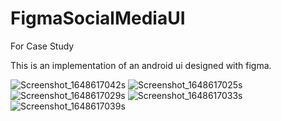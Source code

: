 # FigmaSocialMediaUI
For Case Study

This is an implementation of an android ui designed with figma.

![Screenshot_1648617042s](https://user-images.githubusercontent.com/12551746/160762596-6a44e8c4-2621-4f18-a411-e6b1f63ee9eb.png)
![Screenshot_1648617025s](https://user-images.githubusercontent.com/12551746/160762603-5e12eebc-9c18-43bf-89f2-905ccb77451e.png)
![Screenshot_1648617029s](https://user-images.githubusercontent.com/12551746/160762604-017c6dbf-502c-4f37-8cc3-87764b440f13.png)
![Screenshot_1648617033s](https://user-images.githubusercontent.com/12551746/160762609-6b5aa54f-f9ab-4c5b-97ec-ebcf47a22622.png)
![Screenshot_1648617039s](https://user-images.githubusercontent.com/12551746/160762613-9e964ddd-85ae-42e0-ba5a-1ec439a77571.png)
